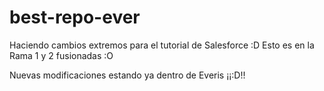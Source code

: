 # best-repo-ever
Haciendo cambios extremos para el tutorial de Salesforce :D
Esto es en la Rama 1 y 2 fusionadas :O

Nuevas modificaciones estando ya dentro de Everis ¡¡:D!!
